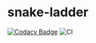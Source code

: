 # snake-ladder

[![Codacy Badge](https://api.codacy.com/project/badge/Grade/50ae6e7dd14547619acd99ab5fc78c4c)](https://app.codacy.com/manual/99002506/snake-ladder?utm_source=github.com&utm_medium=referral&utm_content=99002506/snake-ladder&utm_campaign=Badge_Grade_Dashboard)
![CI](https://github.com/99002506/snake-ladder/workflows/CI/badge.svg)

